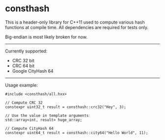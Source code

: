 consthash
=========

This is a header-only library for C++11 used to compute various hash functions at compile time.
All dependencies are required for tests only.

Big-endian is most likely broken for now.

_____________
Currently supported:

- CRC 32 bit
- CRC 64 bit
- Google CityHash 64

_____________
Usage example:

    #include <consthash/all.hxx>

    // Compute CRC 32
    constexpr uint32_t result = consthash::crc32("Hey", 3);

    // Use the value in template arguments
    std::array<int, result> huge_array;

    // Compute CityHash 64
    constexpr uint64_t result = consthash::city64("Hello World", 11);
